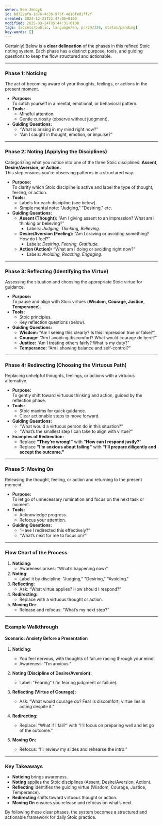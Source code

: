 ```yaml
---
owner: Ben Jendyk
id: bd722afa-1d76-4c3b-975f-4e16fed1ff2f
created: 2024-12-21T22:47:05+0100
modified: 2025-03-24T05:44:31+0100
tags: [access/public, language/en, pr/24/329, status/pending]
key-words: []
---
```


Certainly! Below is a **clear delineation** of the phases in this refined Stoic noting system. Each phase has a distinct purpose, tools, and guiding questions to keep the flow structured and actionable.

---

### **Phase 1: Noticing**

The act of becoming aware of your thoughts, feelings, or actions in the present moment.

- **Purpose:**  
  To catch yourself in a mental, emotional, or behavioral pattern.  
- **Tools:**  
  - Mindful attention.
  - Gentle curiosity (observe without judgment).  
- **Guiding Questions:**  
  - “What is arising in my mind right now?”  
  - “Am I caught in thought, emotion, or impulse?”

---

### **Phase 2: Noting (Applying the Disciplines)**

Categorizing what you notice into one of the three Stoic disciplines: **Assent, Desire/Aversion, or Action.**  
This step ensures you're observing patterns in a structured way.

- **Purpose:**  
  To clarify which Stoic discipline is active and label the type of thought, feeling, or action.  
- **Tools:**  
  - Labels for each discipline (see below).  
  - Simple mental note: "Judging," "Desiring," etc.  
- **Guiding Questions:**  
  - **Assent (Thought):** “Am I giving assent to an impression? What am I thinking or believing?”  
	 - Labels: *Judging, Thinking, Believing.*  
  - **Desire/Aversion (Feeling):** “Am I craving or avoiding something? How do I feel?”  
	 - Labels: *Desiring, Fearing, Gratitude.*  
  - **Action (Action):** “What am I doing or avoiding right now?”  
	 - Labels: *Avoiding, Reacting, Engaging.*  

---

### **Phase 3: Reflecting (Identifying the Virtue)**

Assessing the situation and choosing the appropriate Stoic virtue for guidance.

- **Purpose:**  
  To pause and align with Stoic virtues (**Wisdom, Courage, Justice, Temperance**).  
- **Tools:**  
  - Stoic principles.  
  - Key reflection questions (below).  
- **Guiding Questions:**  
  - **Wisdom:** “Am I seeing this clearly? Is this impression true or false?”  
  - **Courage:** “Am I avoiding discomfort? What would courage do here?”  
  - **Justice:** “Am I treating others fairly? What is my duty?”  
  - **Temperance:** “Am I showing balance and self-control?”  

---

### **Phase 4: Redirecting (Choosing the Virtuous Path)**

Replacing unhelpful thoughts, feelings, or actions with a virtuous alternative.

- **Purpose:**  
  To gently shift toward virtuous thinking and action, guided by the reflection phase.  
- **Tools:**  
  - Stoic maxims for quick guidance.  
  - Clear actionable steps to move forward.  
- **Guiding Questions:**  
  - “What would a virtuous person do in this situation?”  
  - “What’s the smallest step I can take to align with virtue?”  
- **Examples of Redirection:**  
  - Replace **"They’re wrong!"** with **"How can I respond justly?"**  
  - Replace **"I’m anxious about failing"** with **"I’ll prepare diligently and accept the outcome."**  

---

### **Phase 5: Moving On**

Releasing the thought, feeling, or action and returning to the present moment.

- **Purpose:**  
  To let go of unnecessary rumination and focus on the next task or moment.  
- **Tools:**  
  - Acknowledge progress.
  - Refocus your attention.  
- **Guiding Questions:**  
  - “Have I redirected this effectively?”  
  - “What’s next for me to focus on?”  

---

### **Flow Chart of the Process**

1. **Noticing:**  
	- Awareness arises: “What’s happening now?”
2. **Noting:**  
	- Label it by discipline: "Judging," "Desiring," "Avoiding."
3. **Reflecting:**  
	- Ask: “What virtue applies? How should I respond?”
4. **Redirecting:**  
	- Replace with a virtuous thought or action.
5. **Moving On:**  
	- Release and refocus: “What’s my next step?”

---

### **Example Walkthrough**

#### **Scenario: Anxiety Before a Presentation**

1. **Noticing:**  
	- You feel nervous, with thoughts of failure racing through your mind.  
	- Awareness: "I’m anxious."  

2. **Noting (Discipline of Desire/Aversion):**  
	- Label: "Fearing" (I’m fearing judgment or failure).  

3. **Reflecting (Virtue of Courage):**  
	- Ask: “What would courage do? Fear is discomfort; virtue lies in acting despite it.”  

4. **Redirecting:**  
	- Replace: “What if I fail?” with “I’ll focus on preparing well and let go of the outcome.”  

5. **Moving On:**  
	- Refocus: “I’ll review my slides and rehearse the intro.”  

---

### **Key Takeaways**

- **Noticing** brings awareness.  
- **Noting** applies the Stoic disciplines (Assent, Desire/Aversion, Action).  
- **Reflecting** identifies the guiding virtue (Wisdom, Courage, Justice, Temperance).  
- **Redirecting** shifts toward virtuous thought or action.  
- **Moving On** ensures you release and refocus on what’s next.

By following these clear phases, the system becomes a structured and actionable framework for daily Stoic practice.
